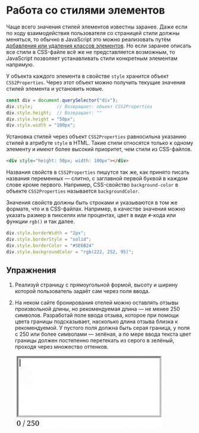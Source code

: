 # Работа со стилями элементов

Чаще всего значения стилей элементов известны заранее. Даже если по ходу взаимодействия пользователя со страницей стили должны меняться, то обычно в JavaScript это можно реализовать путём [добавления или удаления классов элементов](./working_with_element_classes.md). Но если заранее описать все стили в CSS-файле всё же не представляется возможным, то JavaScript позволяет устанавливать стили конкретным элементам напрямую.

У объекта каждого элемента в свойстве `style` хранится объект `CSS2Properties`. Через этот объект можно получить текущие значения стилей элемента и установить новые.

```js
const div = document.querySelector("div");
div.style;         // Возвращает: объект CSS2Properties
div.style.height;  // Возвращает: ""
div.style.height = "50px";
div.style.width = "100px";
```

Установка стилей через объект `CSS2Properties` равносильна указанию стилей в атрибуте `style` в HTML. Такие стили относятся только к одному элементу и имеют более высокий приоритет, чем стили из CSS-файлов.

```html
<div style="height: 50px; width: 100px"></div>
```

Названия свойств в `CSS2Properties` пишутся так же, как принято писать названия переменных — слитно, с заглавной первой буквой в каждом слове кроме первого. Например, CSS-свойство `background-color` в объекте `CSS2Properties` называется `backgroundColor`.

Значения свойств должны быть строками и указываются в том же формате, что и в CSS-файлах. Например, в качестве значения можно указать размер в пикселях или процентах, цвет в виде `#`-кода или функции `rgb()` и так далее.

```js
div.style.borderWidth = "2px";
div.style.borderStyle = "solid";
div.style.borderColor = "#5E6B24"
div.style.backgroundColor = "rgb(222, 252, 95)";
```

## Упражнения

1. Реализуй страницу с прямоугольной формой, высоту и ширину которой пользователь задаёт сам через поля ввода.

1. На неком сайте бронирования отелей можно оставлять отзывы произвольной длины, но рекомендуемая длина — не менее 250 символов. Разработай поле ввода отзыва, которое при помощи цвета границы подсказывает, насколько длина отзыва близка к рекомендуемой. У пустого поля должна быть серая граница, у поля с 250 или более символами — зелёная, а по мере ввода текста цвет границы должен постепенно перетекать из серого в зелёный, проходя через множество оттенков. 

    ![Пример результата выполнения упражнения](../static/working-with-element-styles.gif)
